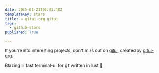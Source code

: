 ```yaml
---
date: 2025-01-21T02:43:48Z
templateKey: stars
title: ⭐ gitui-org gitui
tags:
  - github-stars
published: True

---
```


If you're into interesting projects, don't miss out on [gitui](https://github.com/gitui-org/gitui), created by [gitui-org](https://github.com/gitui-org).

Blazing 💥 fast terminal-ui for git written in rust 🦀
